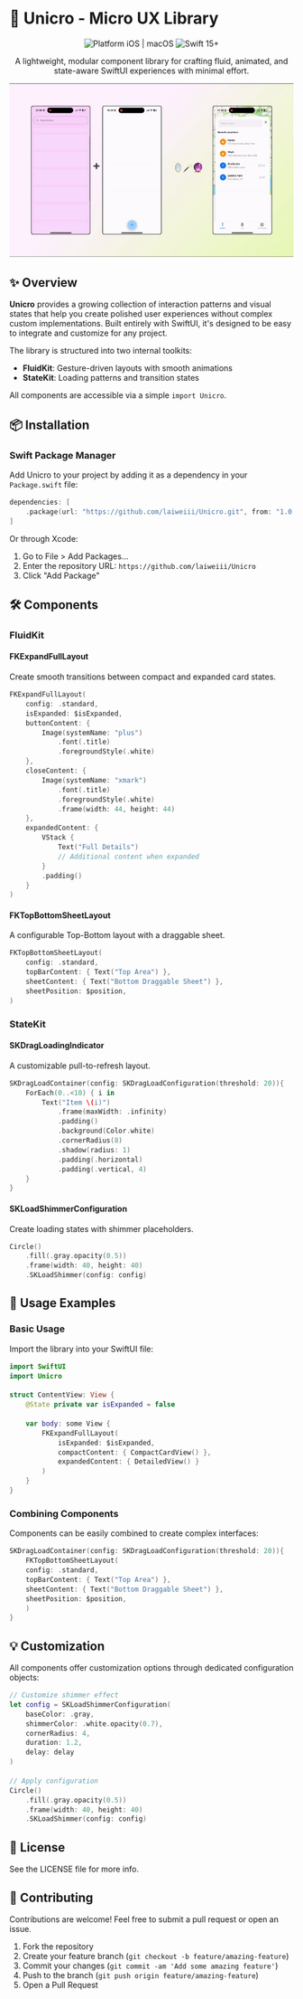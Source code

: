 # 🧩 Unicro - Micro UX Library

<div align="center">
  <img src="https://img.shields.io/badge/platform-iOS-blue" alt="Platform iOS | macOS">
  <img src="https://img.shields.io/badge/Swift-15+-orange" alt="Swift 15+">
<!--  <img src="https://img.shields.io/badge/license-MIT-brightgreen" alt="MIT License">-->
</div>

<p align="center">A lightweight, modular component library for crafting fluid, animated, and state-aware SwiftUI experiences with minimal effort.</p>
<p align="center">
  <img src="Assets/unicro_herovideo.gif" alt="Unicro Library Demo" width="600">
</p>

## ✨ Overview

**Unicro** provides a growing collection of interaction patterns and visual states that help you create polished user experiences without complex custom implementations. Built entirely with SwiftUI, it's designed to be easy to integrate and customize for any project.

The library is structured into two internal toolkits:

- **FluidKit**: Gesture-driven layouts with smooth animations
- **StateKit**: Loading patterns and transition states

All components are accessible via a simple `import Unicro`.

## 📦 Installation

### Swift Package Manager

Add Unicro to your project by adding it as a dependency in your `Package.swift` file:

```swift
dependencies: [
    .package(url: "https://github.com/laiweiii/Unicro.git", from: "1.0.0")
]
```

Or through Xcode:
1. Go to File > Add Packages...
2. Enter the repository URL: `https://github.com/laiweiii/Unicro`
4. Click "Add Package"

## 🛠 Components

### FluidKit


#### FKExpandFullLayout

Create smooth transitions between compact and expanded card states.

```swift
FKExpandFullLayout(
    config: .standard,
    isExpanded: $isExpanded,
    buttonContent: {
        Image(systemName: "plus")
            .font(.title)
            .foregroundStyle(.white)
    },
    closeContent: {
        Image(systemName: "xmark")
            .font(.title)
            .foregroundStyle(.white)
            .frame(width: 44, height: 44)
    },
    expandedContent: {
        VStack {
            Text("Full Details")
            // Additional content when expanded
        }
        .padding()
    }
)
```

#### FKTopBottomSheetLayout

A configurable Top-Bottom layout with a draggable sheet.

```swift
FKTopBottomSheetLayout(
    config: .standard,
    topBarContent: { Text("Top Area") },
    sheetContent: { Text("Bottom Draggable Sheet") },
    sheetPosition: $position,
)
```


### StateKit

#### SKDragLoadingIndicator

A customizable pull-to-refresh layout.

```swift
SKDragLoadContainer(config: SKDragLoadConfiguration(threshold: 20)){
    ForEach(0..<10) { i in
        Text("Item \(i)")
            .frame(maxWidth: .infinity)
            .padding()
            .background(Color.white)
            .cornerRadius(8)
            .shadow(radius: 1)
            .padding(.horizontal)
            .padding(.vertical, 4)
    }
}
```

#### SKLoadShimmerConfiguration

Create loading states with shimmer placeholders.

```swift
Circle()
    .fill(.gray.opacity(0.5))
    .frame(width: 40, height: 40)
    .SKLoadShimmer(config: config)
```

## 🚀 Usage Examples

### Basic Usage

Import the library into your SwiftUI file:

```swift
import SwiftUI
import Unicro

struct ContentView: View {
    @State private var isExpanded = false
    
    var body: some View {
        FKExpandFullLayout(
            isExpanded: $isExpanded,
            compactContent: { CompactCardView() },
            expandedContent: { DetailedView() }
        )
    }
}
```

### Combining Components

Components can be easily combined to create complex interfaces:

```swift
SKDragLoadContainer(config: SKDragLoadConfiguration(threshold: 20)){
    FKTopBottomSheetLayout(
    config: .standard,
    topBarContent: { Text("Top Area") },
    sheetContent: { Text("Bottom Draggable Sheet") },
    sheetPosition: $position,
    )
}
```

## 💡 Customization

All components offer customization options through dedicated configuration objects:

```swift
// Customize shimmer effect
let config = SKLoadShimmerConfiguration(
    baseColor: .gray,
    shimmerColor: .white.opacity(0.7),
    cornerRadius: 4,
    duration: 1.2,
    delay: delay
)

// Apply configuration
Circle()
    .fill(.gray.opacity(0.5))
    .frame(width: 40, height: 40)
    .SKLoadShimmer(config: config)
```

## 📄 License

See the LICENSE file for more info.

## 🤝 Contributing

Contributions are welcome! Feel free to submit a pull request or open an issue.

1. Fork the repository
2. Create your feature branch (`git checkout -b feature/amazing-feature`)
3. Commit your changes (`git commit -am 'Add some amazing feature'`)
4. Push to the branch (`git push origin feature/amazing-feature`)
5. Open a Pull Request
